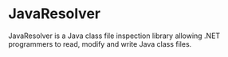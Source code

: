 JavaResolver
============

JavaResolver is a Java class file inspection library allowing .NET programmers to read, modify and write Java class files. 